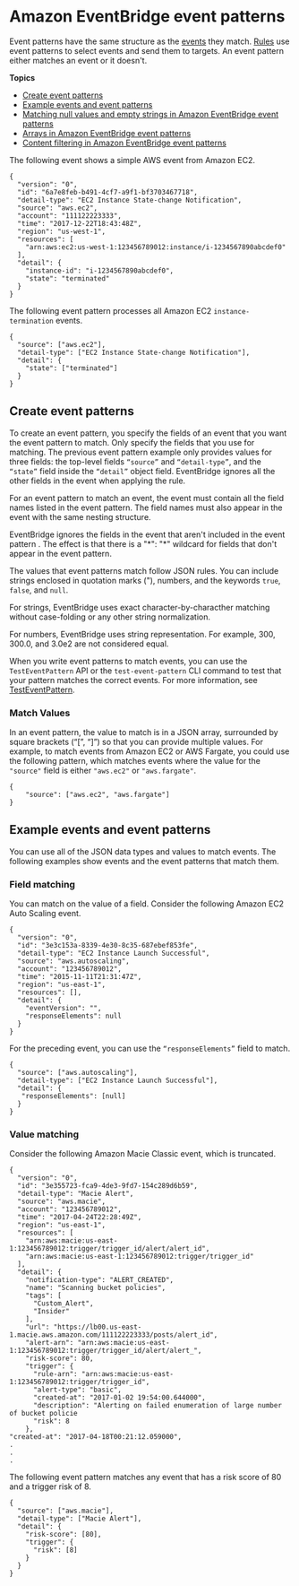 # Amazon EventBridge event patterns<a name="eb-event-patterns"></a>

Event patterns have the same structure as the [events](eb-events.md) they match\. [Rules](eb-rules.md) use event patterns to select events and send them to targets\. An event pattern either matches an event or it doesn't\.

**Topics**
+ [Create event patterns](#eb-create-pattern)
+ [Example events and event patterns](#eb-filtering-data-types)
+ [Matching null values and empty strings in Amazon EventBridge event patterns](eb-event-patterns-null-values.md)
+ [Arrays in Amazon EventBridge event patterns](eb-event-patterns-arrays.md)
+ [Content filtering in Amazon EventBridge event patterns](eb-event-patterns-content-based-filtering.md)

The following event shows a simple AWS event from Amazon EC2\.

```
{
  "version": "0",
  "id": "6a7e8feb-b491-4cf7-a9f1-bf3703467718",
  "detail-type": "EC2 Instance State-change Notification",
  "source": "aws.ec2",
  "account": "111122223333",
  "time": "2017-12-22T18:43:48Z",
  "region": "us-west-1",
  "resources": [
    "arn:aws:ec2:us-west-1:123456789012:instance/i-1234567890abcdef0"
  ],
  "detail": {
    "instance-id": "i-1234567890abcdef0",
    "state": "terminated"
  }
}
```

The following event pattern processes all Amazon EC2 `instance-termination` events\.

```
{
  "source": ["aws.ec2"],
  "detail-type": ["EC2 Instance State-change Notification"],
  "detail": {
    "state": ["terminated"]
  }
}
```

## Create event patterns<a name="eb-create-pattern"></a>

To create an event pattern, you specify the fields of an event that you want the event pattern to match\. Only specify the fields that you use for matching\. The previous event pattern example only provides values for three fields: the top\-level fields `“source”` and `“detail-type”`, and the `“state”` field inside the `“detail”` object field\. EventBridge ignores all the other fields in the event when applying the rule\.



For an event pattern to match an event, the event must contain all the field names listed in the event pattern\. The field names must also appear in the event with the same nesting structure\.

EventBridge ignores the fields in the event that aren't included in the event pattern \. The effect is that there is a "\*": "\*" wildcard for fields that don't appear in the event pattern\.

The values that event patterns match follow JSON rules\. You can include strings enclosed in quotation marks \("\), numbers, and the keywords `true`, `false`, and `null`\.

For strings, EventBridge uses exact character\-by\-characther matching without case\-folding or any other string normalization\.

For numbers, EventBridge uses string representation\. For example, 300, 300\.0, and 3\.0e2 are not considered equal\.

When you write event patterns to match events, you can use the `TestEventPattern` API or the `test-event-pattern` CLI command to test that your pattern matches the correct events\. For more information, see [TestEventPattern](https://docs.aws.amazon.com/AmazonCloudWatchEvents/latest/APIReference/API_TestEventPattern.html)\.

### Match Values<a name="eb-filtering-match-values"></a>

In an event pattern, the value to match is in a JSON array, surrounded by square brackets \(“\[”, “\]”\) so that you can provide multiple values\. For example, to match events from Amazon EC2 or AWS Fargate, you could use the following pattern, which matches events where the value for the `"source"` field is either `"aws.ec2"` or `"aws.fargate"`\.

```
{
    "source": ["aws.ec2", "aws.fargate"]
}
```



## Example events and event patterns<a name="eb-filtering-data-types"></a>

You can use all of the JSON data types and values to match events\. The following examples show events and the event patterns that match them\.

### Field matching<a name="eb-filtering-example"></a>

You can match on the value of a field\. Consider the following Amazon EC2 Auto Scaling event\.

```
{
  "version": "0",
  "id": "3e3c153a-8339-4e30-8c35-687ebef853fe",
  "detail-type": "EC2 Instance Launch Successful",
  "source": "aws.autoscaling",
  "account": "123456789012",
  "time": "2015-11-11T21:31:47Z",
  "region": "us-east-1",
  "resources": [],
  "detail": {
    "eventVersion": "",
    "responseElements": null
  }
}
```

For the preceding event, you can use the `“responseElements”` field to match\.

```
{
  "source": ["aws.autoscaling"],
  "detail-type": ["EC2 Instance Launch Successful"],
  "detail": {
   "responseElements": [null]
  }
}
```

### Value matching<a name="eb-filtering-value-example"></a>

Consider the following Amazon Macie Classic event, which is truncated\.

```
{
  "version": "0",
  "id": "3e355723-fca9-4de3-9fd7-154c289d6b59",
  "detail-type": "Macie Alert",
  "source": "aws.macie",
  "account": "123456789012",
  "time": "2017-04-24T22:28:49Z",
  "region": "us-east-1",
  "resources": [
    "arn:aws:macie:us-east-1:123456789012:trigger/trigger_id/alert/alert_id",
    "arn:aws:macie:us-east-1:123456789012:trigger/trigger_id"
  ],
  "detail": {
    "notification-type": "ALERT_CREATED",
    "name": "Scanning bucket policies",
    "tags": [
      "Custom_Alert",
      "Insider"
    ],
    "url": "https://lb00.us-east-1.macie.aws.amazon.com/111122223333/posts/alert_id",
    "alert-arn": "arn:aws:macie:us-east-1:123456789012:trigger/trigger_id/alert/alert_",
    "risk-score": 80,
    "trigger": {
      "rule-arn": "arn:aws:macie:us-east-1:123456789012:trigger/trigger_id",
      "alert-type": "basic",
      "created-at": "2017-01-02 19:54:00.644000",
      "description": "Alerting on failed enumeration of large number of bucket policie
      "risk": 8
    },
"created-at": "2017-04-18T00:21:12.059000",
.
.
.
```

The following event pattern matches any event that has a risk score of 80 and a trigger risk of 8\.

```
{
  "source": ["aws.macie"],
  "detail-type": ["Macie Alert"],
  "detail": {
    "risk-score": [80],
    "trigger": {
      "risk": [8]
    }
  }
}
```